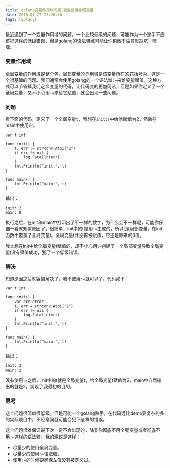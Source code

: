 ```yaml
---
title: golang变量作用域问题-避免使用全局变量
date: 2018-01-27 23:28:56
tags: [golang]
---
```


最近遇到了一个变量作用域的问题，一个比较低级的问题，可能作为一个熟手不应该犯这样的低级错误，但是golang的语法特点可能让你稍微不注意就踩坑，嘿嘿。

### 变量作用域

全局变量的作用域是整个包，局部变量的作用域是该变量所在的花括号内，这是一个很基础的问题。我们通常会使用golang的一个语法糖`:=`来给变量赋值，这种方式可以节省掉我们定义变量的代码，让代码变的更加简洁，但是如果你定义了一个全局变量，又不小心用`:=`来给它赋值，就会出现一些问题。

### 问题

看下面的代码，定义了一个全局变量`t`，我想在`init()`中给他赋值为2，然后在main中使用它。
```
var t int

func init() {
	t, err := strconv.Atoi("2")
	if err != nil {
		log.Fatalln(err)
	}
	fmt.Println("init:", t)
}

func main() {
	fmt.Println("main:", t)
}

```

输出：
```
init: 2
main: 0
```

执行之后，在init和main中打印出了不一样的数字，为什么会不一样呢，可能你仔细一看就知道原因了。很简单，init中的t是用`:=`生成的，所以t是局部变量，在init函数中覆盖了全局变量t。全局变量t并没有被赋值，它还是原来的0值。

我本想在init中给全局变量t赋值的，却不小心用`:=`创建了一个局部变量导致全局变量t没有赋值成功，犯了一个低级错误。


### 解决

知道原因之后就容易解决了，我不使用`:=`就可以了。代码如下：
```
var t int

func init() {
	var err error
	t, err = strconv.Atoi("2")
	if err != nil {
		log.Fatalln(err)
	}
	fmt.Println("init:", t)
}

func main() {
	fmt.Println("main:", t)
}

```
输出：
```
init: 2
main: 2
```

没有使用`:=`之后，init中的t就是全局变量t，给全局变量t赋值为2，main中自然输出的就是2，实现了我最初的目的。


### 思考

这个问题很简单很低级，但是可能一个golang熟手，在代码远比demo要复杂的多的实际项目中，不经意间就可能会犯下这样的错误。

这个问题很难保证说下次一定不会出现的，除非你彻底不用全局变量或者彻底不用`:=`这样的语法糖。我的建议是这样：

- 尽量少的使用全局变量。
- 尽量少的使用`:=`语法糖。
- 使用`:=`的时候要确保左值没有被定义过。